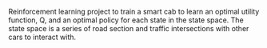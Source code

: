 Reinforcement learning project to train a smart cab to learn an optimal utility function, Q, and an optimal policy for each state in the state space.
The state space is a series of road section and traffic intersections with other cars to interact with.

